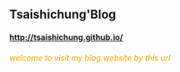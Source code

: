 ## Tsaishichung'Blog

#### http://tsaishichung.github.io/

###### <font color="orange">welcome to visit my blog website by this url</font>